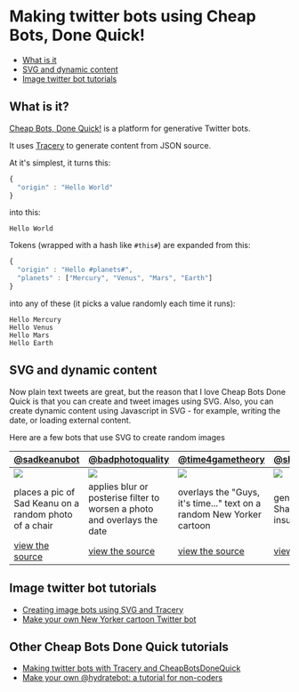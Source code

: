 # Making twitter bots using Cheap Bots, Done Quick!

- [What is it](#what-is-it)
- [SVG and dynamic content](#svg-and-dynamic-content)
- [Image twitter bot tutorials](#image-twitter-bot-tutorials)

## What is it?
[Cheap Bots, Done Quick!](http://cheapbotsdonequick.com/) is a platform for generative Twitter bots.

It uses [Tracery](https://github.com/galaxykate/tracery) to generate content from JSON source.

At it's simplest, it turns this:
```javascript
{
  "origin" : "Hello World"
}
```
into this:
```
Hello World
```

Tokens (wrapped with a hash like `#this#`) are expanded from this:
```javascript
{
  "origin" : "Hello #planets#",
  "planets" : ["Mercury", "Venus", "Mars", "Earth"]
}
```
into any of these (it picks a value randomly each time it runs):
```
Hello Mercury
Hello Venus
Hello Mars
Hello Earth
```

## SVG and dynamic content
Now plain text tweets are great, but the reason that I love Cheap Bots Done Quick is that you can create and tweet images using SVG.
Also, you can create dynamic content using Javascript in SVG - for example, writing the date, or loading external content.

Here are a few bots that use SVG to create random images

[@sadkeanubot](https://twitter.com/sadkeanubot) | [@badphotoquality](https://twitter.com/badphotoquality) | [@time4gametheory](https://twitter.com/time4gametheory) | [@shakyinsultbot](https://twitter.com/shakyinsultbot)
-------------|------------------|------------------|-----------------
<a href="https://twitter.com/sadkeanubot"><img src="https://pbs.twimg.com/media/C4CyQpaXAAAAssZ.jpg:large" /></a> | <a href="https://twitter.com/badphotoquality"><img src="https://pbs.twimg.com/media/C4FfBLVWQAA0DxE.jpg:large" /></a> | <a href="https://twitter.com/time4gametheory"><img src="https://pbs.twimg.com/media/C4FuJerW8AA4jOn.jpg:large" /></a> | <a href="https://twitter.com/shakyinsultbot"><img src="https://pbs.twimg.com/media/EOPIN6tX4AAi5ta.jpg:large" /></a>
places a pic of Sad Keanu on a random photo of a chair|applies blur or posterise filter to worsen a photo and overlays the date|overlays the "Guys, it's time..." text on a random New Yorker cartoon|generates Shakespeare insults
[view the source](http://cheapbotsdonequick.com/source/sadkeanubot) | [view the source](http://cheapbotsdonequick.com/source/badphotoquality) | [view the source](https://cheapbotsdonequick.com/source/shakyinsultbot) | [view the source](https://cheapbotsdonequick.com/source/shakyinsultbot)

## Image twitter bot tutorials
* [Creating image bots using SVG and Tracery](https://github.com/derekahmedzai/cheapbotsdonequick/blob/master/svg-tracery-image-bots.md)
* [Make your own New Yorker cartoon Twitter bot](https://github.com/derekahmedzai/cheapbotsdonequick/blob/master/new-yorker.md)

## Other Cheap Bots Done Quick tutorials
* [Making twitter bots with Tracery and CheapBotsDoneQuick](https://github.com/codekitchensd/2016-03-24-twitterbots)
* [Make your own @hydratebot: a tutorial for non-coders](http://barrl.net/2767)
